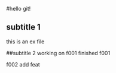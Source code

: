 #hello git!
## subtitle 1
this is an ex file

##subtitle 2
working on f001
finished f001

f002
add feat
